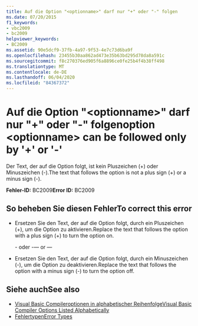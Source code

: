 ```yaml
---
title: Auf die Option "<optionname>" darf nur "+" oder "-" folgen
ms.date: 07/20/2015
f1_keywords:
- vbc2009
- bc2009
helpviewer_keywords:
- BC2009
ms.assetid: 90e5dcf9-37fb-4a97-9f53-4e7c73d6ba9f
ms.openlocfilehash: 23455b30aa862ad473e35b63bd295d78da8a591c
ms.sourcegitcommit: f8c270376ed905f6a8896ce0fe25b4f4b38ff498
ms.translationtype: MT
ms.contentlocale: de-DE
ms.lasthandoff: 06/04/2020
ms.locfileid: "84367372"
---
```

# <a name="option-optionname-can-be-followed-only-by--or--"></a><span data-ttu-id="1cd9c-102">Auf die Option "\<optionname>" darf nur "+" oder "-" folgen</span><span class="sxs-lookup"><span data-stu-id="1cd9c-102">option \<optionname> can be followed only by '+' or '-'</span></span>
<span data-ttu-id="1cd9c-103">Der Text, der auf die Option folgt, ist kein Pluszeichen (+) oder Minuszeichen (-).</span><span class="sxs-lookup"><span data-stu-id="1cd9c-103">The text that follows the option is not a plus sign (+) or a minus sign (-).</span></span>  
  
 <span data-ttu-id="1cd9c-104">**Fehler-ID:** BC2009</span><span class="sxs-lookup"><span data-stu-id="1cd9c-104">**Error ID:** BC2009</span></span>  
  
## <a name="to-correct-this-error"></a><span data-ttu-id="1cd9c-105">So beheben Sie diesen Fehler</span><span class="sxs-lookup"><span data-stu-id="1cd9c-105">To correct this error</span></span>  
  
- <span data-ttu-id="1cd9c-106">Ersetzen Sie den Text, der auf die Option folgt, durch ein Pluszeichen (+), um die Option zu aktivieren.</span><span class="sxs-lookup"><span data-stu-id="1cd9c-106">Replace the text that follows the option with a plus sign (+) to turn the option on.</span></span>  
  
     <span data-ttu-id="1cd9c-107">\- oder -</span><span class="sxs-lookup"><span data-stu-id="1cd9c-107">— or —</span></span>  
  
- <span data-ttu-id="1cd9c-108">Ersetzen Sie den Text, der auf die Option folgt, durch ein Minuszeichen (-), um die Option zu deaktivieren.</span><span class="sxs-lookup"><span data-stu-id="1cd9c-108">Replace the text that follows the option with a minus sign (-) to turn the option off.</span></span>  
  
## <a name="see-also"></a><span data-ttu-id="1cd9c-109">Siehe auch</span><span class="sxs-lookup"><span data-stu-id="1cd9c-109">See also</span></span>

- [<span data-ttu-id="1cd9c-110">Visual Basic Compileroptionen in alphabetischer Reihenfolge</span><span class="sxs-lookup"><span data-stu-id="1cd9c-110">Visual Basic Compiler Options Listed Alphabetically</span></span>](../reference/command-line-compiler/compiler-options-listed-alphabetically.md)
- [<span data-ttu-id="1cd9c-111">Fehlertypen</span><span class="sxs-lookup"><span data-stu-id="1cd9c-111">Error Types</span></span>](../programming-guide/language-features/error-types.md)
